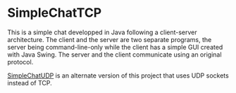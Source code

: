 # SimpleChatTCP
This is a simple chat developped in Java following a client-server architecture. The client and the server are two separate programs, the server being command-line-only while the client has a simple GUI created with Java Swing. The server and the client communicate using an original protocol.

[SimpleChatUDP](https://github.com/amsamu/SimpleChatUDP) is an alternate version of this project that uses UDP sockets instead of TCP.
